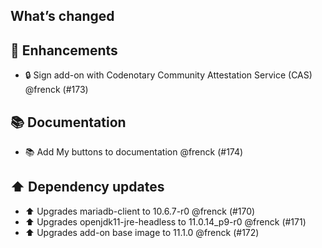 ## What’s changed

## 🚀 Enhancements

- 🔒 Sign add-on with Codenotary Community Attestation Service (CAS) @frenck (#173)

## 📚 Documentation

- 📚 Add My buttons to documentation @frenck (#174)

## ⬆️ Dependency updates

- ⬆️ Upgrades mariadb-client to 10.6.7-r0 @frenck (#170)
- ⬆️ Upgrades openjdk11-jre-headless to 11.0.14_p9-r0 @frenck (#171)
- ⬆️ Upgrades add-on base image to 11.1.0 @frenck (#172)

